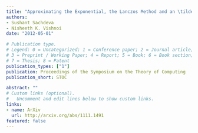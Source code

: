 ```yaml
---
title: "Approximating the Exponential, the Lanczos Method and an \tilde{O}(m)-Time Spectral Algorithm for Balanced Separator"
authors:
- Sushant Sachdeva
- Nisheeth K. Vishnoi
date: "2012-05-01"

# Publication type.
# Legend: 0 = Uncategorized; 1 = Conference paper; 2 = Journal article;
# 3 = Preprint / Working Paper; 4 = Report; 5 = Book; 6 = Book section;
# 7 = Thesis; 8 = Patent
publication_types: ["1"]
publication: Proceedings of the Symposium on the Theory of Computing
publication_short: STOC

abstract: ""
# Custom links (optional).
#   Uncomment and edit lines below to show custom links.
links:
- name: ArXiv
  url: http://arxiv.org/abs/1111.1491
featured: false
---
```

